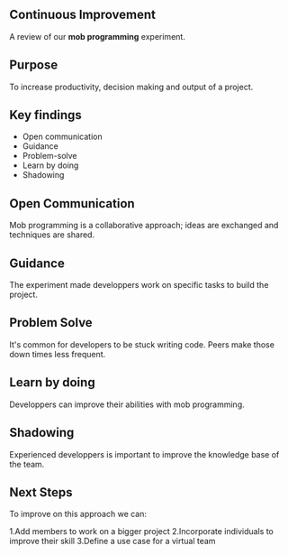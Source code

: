 ## Continuous Improvement
A review of our **mob programming** experiment.



## Purpose

To increase productivity, decision making and output of a project.



## Key findings

  - Open communication
  - Guidance
  - Problem-solve
  - Learn by doing
  - Shadowing


## Open Communication

Mob programming is a collaborative approach; ideas are exchanged and techniques are shared.


## Guidance

The experiment made developpers work on specific tasks to build the project.


## Problem Solve

It's common for developers to be stuck writing code. Peers make those down times less frequent.


## Learn by doing

Developpers can improve their abilities with mob programming.


## Shadowing

Experienced developpers is important to improve the knowledge base of the team.



## Next Steps

To improve on this approach we can: 

  1.Add members to work on a bigger project 
  2.Incorporate individuals to improve their skill
  3.Define a use case for a virtual team
